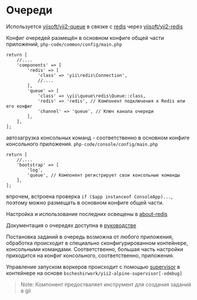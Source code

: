 # Очереди

Используется [yiisoft/yii2-queue](https://github.com/yiisoft/yii2-queue) в связке с [redis](https://hub.docker.com/_/redis/) через [yiisoft/yii2-redis](https://github.com/yiisoft/yii2-redis)

Конфиг очередей размещён в основном конфиге общей части приложений, 
`php-code/common/config/main.php`
```
return [
    //....
    'components' => [
        'redis' => [
            'class' => 'yii\redis\Connection',
            //....
        ],
        'queue' => [
            'class' => \yii\queue\redis\Queue::class,
            'redis' => 'redis', // Компонент подключения к Redis или его конфиг
            'channel' => 'queue', // Ключ канала очереди
        ],
    ],
];
```

автозагрузка консольных команд - соответственно в основном конфиге консольного приложения.
`php-code/console/config/main.php`
```
return [
    //....
    'bootstrap' => [
        'log',
        'queue', // Компонент регистрирует свои консольные команды
    ],
];
```
впрочем, встроена проверка `if ($app instanceof ConsoleApp)...`, поэтому можно размещать в основном конфиге общей части.

Настройка и использование последних освещены в [about-redis](./about-redis.md)

Документация о очередях доступна в [руководстве](https://github.com/yiisoft/yii2-queue/blob/master/docs/guide-ru/README.md)

Постановка заданий в очередь возможна от любого приложения, обработка происходит в специально сконфигурированном контейнере,
консольными командами. Соответственно, большая часть настройки приходится на конфиг консольного, соответственно, приложения.

Управление запуском воркеров происходит с помощью [supervisor](./about-supervisor.md) в контейнере на основе 
`bscheshirwork/yii2-alpine-supervisor[-xdebug]`

> Note: Компонент предостваляет инструмент для создания заданий в gii